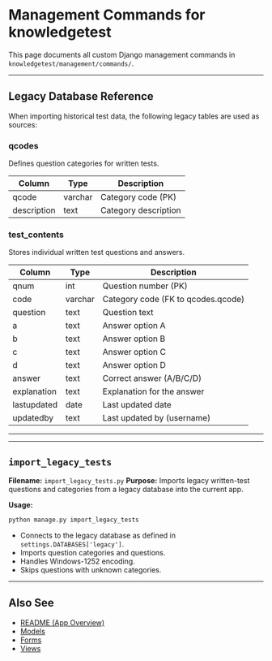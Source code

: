 
# Management Commands for knowledgetest

This page documents all custom Django management commands in `knowledgetest/management/commands/`.

---

## Legacy Database Reference

When importing historical test data, the following legacy tables are used as sources:

### qcodes
Defines question categories for written tests.

| Column      | Type    | Description                |
|-------------|---------|----------------------------|
| qcode       | varchar | Category code (PK)         |
| description | text    | Category description       |

### test_contents
Stores individual written test questions and answers.

| Column       | Type    | Description                        |
|--------------|---------|------------------------------------|
| qnum         | int     | Question number (PK)                |
| code         | varchar | Category code (FK to qcodes.qcode)  |
| question     | text    | Question text                       |
| a            | text    | Answer option A                     |
| b            | text    | Answer option B                     |
| c            | text    | Answer option C                     |
| d            | text    | Answer option D                     |
| answer       | text    | Correct answer (A/B/C/D)            |
| explanation  | text    | Explanation for the answer          |
| lastupdated  | date    | Last updated date                   |
| updatedby    | text    | Last updated by (username)          |

---

---

## `import_legacy_tests`

**Filename:** `import_legacy_tests.py`
**Purpose:** Imports legacy written-test questions and categories from a legacy database into the current app.

**Usage:**
```bash
python manage.py import_legacy_tests
```
- Connects to the legacy database as defined in `settings.DATABASES['legacy']`.
- Imports question categories and questions.
- Handles Windows-1252 encoding.
- Skips questions with unknown categories.

---

## Also See
- [README (App Overview)](README.md)
- [Models](models.md)
- [Forms](forms.md)
- [Views](views.md)
